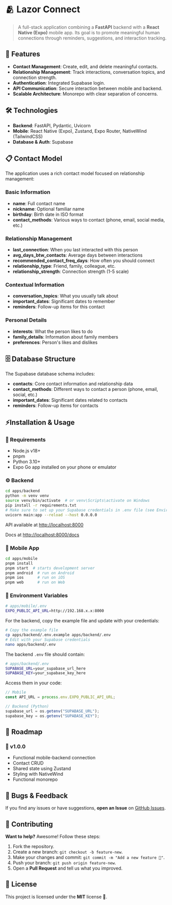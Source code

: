 # 🫂 Lazor Connect

> A full-stack application combining a **FastAPI** backend with a **React Native (Expo)** mobile app. Its goal is to promote meaningful human connections through reminders, suggestions, and interaction tracking.

## 🚀 Features

- **Contact Management**: Create, edit, and delete meaningful contacts.
- **Relationship Management**: Track interactions, conversation topics, and connection strength.
- **Authentication**: Integrated Supabase login.
- **API Communication**: Secure interaction between mobile and backend.
- **Scalable Architecture**: Monorepo with clear separation of concerns.

## 🛠️ Technologies

- **Backend**: FastAPI, Pydantic, Uvicorn
- **Mobile**: React Native (Expo), Zustand, Expo Router, NativeWind (TailwindCSS)
- **Database & Auth**: Supabase

## 📋 Contact Model

The application uses a rich contact model focused on relationship management:

### Basic Information

- **name**: Full contact name
- **nickname**: Optional familiar name
- **birthday**: Birth date in ISO format
- **contact_methods**: Various ways to contact (phone, email, social media, etc.)

### Relationship Management

- **last_connection**: When you last interacted with this person
- **avg_days_btw_contacts**: Average days between interactions
- **recommended_contact_freq_days**: How often you should connect
- **relationship_type**: Friend, family, colleague, etc.
- **relationship_strength**: Connection strength (1-5 scale)

### Contextual Information

- **conversation_topics**: What you usually talk about
- **important_dates**: Significant dates to remember
- **reminders**: Follow-up items for this contact

### Personal Details

- **interests**: What the person likes to do
- **family_details**: Information about family members
- **preferences**: Person's likes and dislikes

## 🗄️ Database Structure

The Supabase database schema includes:

- **contacts**: Core contact information and relationship data
- **contact_methods**: Different ways to contact a person (phone, email, social, etc.)
- **important_dates**: Significant dates related to contacts
- **reminders**: Follow-up items for contacts

## ⚡Installation & Usage

### 🔧 Requirements

- Node.js v18+
- pnpm
- Python 3.10+
- Expo Go app installed on your phone or emulator

### ⚙️ Backend

```bash
cd apps/backend
python -m venv venv
source venv/bin/activate  # or venv\Scripts\activate on Windows
pip install -r requirements.txt
# Make sure to set up your Supabase credentials in .env file (see Environment Variables section)
uvicorn main:app --reload --host 0.0.0.0
```

API available at [http://localhost:8000](http://localhost:8000/)

Docs at [http://localhost:8000/docs](http://localhost:8000/docs)

### 📱 Mobile App

```bash
cd apps/mobile
pnpm install
pnpm start  # starts development server
pnpm android  # run on Android
pnpm ios      # run on iOS
pnpm web      # run on Web
```

### 🔐 Environment Variables

```bash
# apps/mobile/.env
EXPO_PUBLIC_API_URL=http://192.168.x.x:8000
```

For the backend, copy the example file and update with your credentials:

```bash
# Copy the example file
cp apps/backend/.env.example apps/backend/.env
# Edit with your Supabase credentials
nano apps/backend/.env
```

The backend `.env` file should contain:

```bash
# apps/backend/.env
SUPABASE_URL=your_supabase_url_here
SUPABASE_KEY=your_supabase_key_here
```

Access them in your code:

```ts
// Mobile
const API_URL = process.env.EXPO_PUBLIC_API_URL;

// Backend (Python)
supabase_url = os.getenv("SUPABASE_URL");
supabase_key = os.getenv("SUPABASE_KEY");
```

## 🎯 Roadmap

### 🔹 v1.0.0

- Functional mobile-backend connection
- Contact CRUD
- Shared state using Zustand
- Styling with NativeWind
- Functional monorepo

## 🐛 Bugs & Feedback

If you find any issues or have suggestions, **open an Issue** on [GitHub Issues](https://github.com/your_username/repo/issues).

## 💖 Contributing

**Want to help?** Awesome! Follow these steps:

1. Fork the repository.
2. Create a new branch: `git checkout -b feature-new`.
3. Make your changes and commit: `git commit -m "Add a new feature 🚀"`.
4. Push your branch: `git push origin feature-new`.
5. Open a **Pull Request** and tell us what you improved.

## 📜 License

This project is licensed under the **MIT** license 📄.

